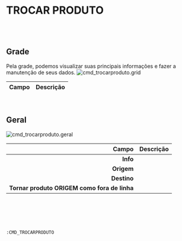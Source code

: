 # TROCAR PRODUTO
<br>
<br>

## Grade
Pela grade, podemos visualizar suas principais informações e fazer a manutenção de seus dados.
![cmd_trocarproduto.grid](https://raw.githubusercontent.com/netforcews/docs-erp/master/geral/imagens/cmd_trocarproduto.grid.png)

Campo | Descrição
--:|---
<br>

## Geral
![cmd_trocarproduto.geral](https://raw.githubusercontent.com/netforcews/docs-erp/master/geral/imagens/cmd_trocarproduto.geral.png)

Campo | Descrição
--:|---
**Info** | 
**Origem** | 
**Destino** | 
**Tornar produto ORIGEM como fora de linha** | 
<br>
<br>
<br>
<br>

```:CMD_TROCARPRODUTO```
